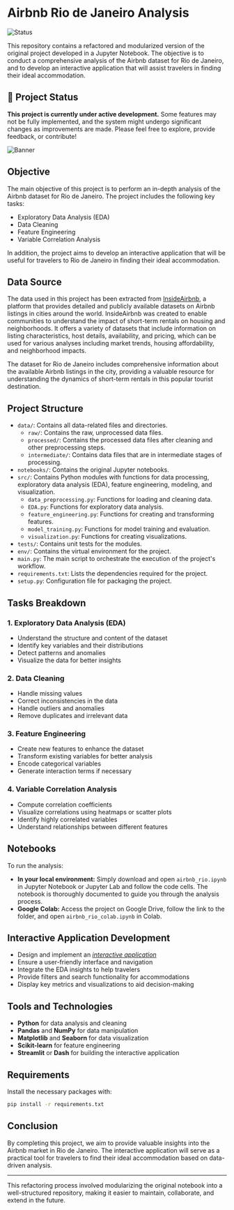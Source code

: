 # Airbnb Rio de Janeiro Analysis

![Status](https://img.shields.io/badge/status-under_construction-yellow)

This repository contains a refactored and modularized version of the original project developed in a Jupyter Notebook. The objective is to conduct a comprehensive analysis of the Airbnb dataset for Rio de Janeiro, and to develop an interactive application that will assist travelers in finding their ideal accommodation.

## 🚧 Project Status

**This project is currently under active development.** Some features may not be fully implemented, and the system might undergo significant changes as improvements are made. Please feel free to explore, provide feedback, or contribute!

 ![Banner](https://images.adsttc.com/media/images/6449/6c61/2def/3401/7a85/1139/slideshow/a-historia-do-calcadao-de-copacabana_3.jpg?1682533486)

## Objective

The main objective of this project is to perform an in-depth analysis of the Airbnb dataset for Rio de Janeiro. The project includes the following key tasks:

- Exploratory Data Analysis (EDA)
- Data Cleaning
- Feature Engineering
- Variable Correlation Analysis

In addition, the project aims to develop an interactive application that will be useful for travelers to Rio de Janeiro in finding their ideal accommodation.

## Data Source

The data used in this project has been extracted from [InsideAirbnb](https://insideairbnb.com/rio-de-janeiro/), a platform that provides detailed and publicly available datasets on Airbnb listings in cities around the world. InsideAirbnb was created to enable communities to understand the impact of short-term rentals on housing and neighborhoods. It offers a variety of datasets that include information on listing characteristics, host details, availability, and pricing, which can be used for various analyses including market trends, housing affordability, and neighborhood impacts.

The dataset for Rio de Janeiro includes comprehensive information about the available Airbnb listings in the city, providing a valuable resource for understanding the dynamics of short-term rentals in this popular tourist destination.

## Project Structure

- `data/`: Contains all data-related files and directories.
  - `raw/`: Contains the raw, unprocessed data files.
  - `processed/`: Contains the processed data files after cleaning and other preprocessing steps.
  - `intermediate/`: Contains data files that are in intermediate stages of processing.
- `notebooks/`: Contains the original Jupyter notebooks.
- `src/`: Contains Python modules with functions for data processing, exploratory data analysis (EDA), feature engineering, modeling, and visualization.
  - `data_preprocessing.py`: Functions for loading and cleaning data.
  - `EDA.py`: Functions for exploratory data analysis.
  - `feature_engineering.py`: Functions for creating and transforming features.
  - `model_training.py`: Functions for model training and evaluation.
  - `visualization.py`: Functions for creating visualizations.
- `tests/`: Contains unit tests for the modules.
- `env/`: Contains the virtual environment for the project.
- `main.py`: The main script to orchestrate the execution of the project's workflow.
- `requirements.txt`: Lists the dependencies required for the project.
- `setup.py`: Configuration file for packaging the project.


## Tasks Breakdown

### 1. Exploratory Data Analysis (EDA)
- Understand the structure and content of the dataset
- Identify key variables and their distributions
- Detect patterns and anomalies
- Visualize the data for better insights

### 2. Data Cleaning
- Handle missing values
- Correct inconsistencies in the data
- Handle outliers and anomalies
- Remove duplicates and irrelevant data

### 3. Feature Engineering
- Create new features to enhance the dataset
- Transform existing variables for better analysis
- Encode categorical variables
- Generate interaction terms if necessary

### 4. Variable Correlation Analysis
- Compute correlation coefficients
- Visualize correlations using heatmaps or scatter plots
- Identify highly correlated variables
- Understand relationships between different features

## Notebooks

To run the analysis:

- **In your local environment:** Simply download and open `airbnb_rio.ipynb` in Jupyter Notebook or Jupyter Lab and follow the code cells. The notebook is thoroughly documented to guide you through the analysis process.
- **Google Colab:** Access the project on Google Drive, follow the link to the folder, and open `airbnb_rio_colab.ipynb` in Colab.

## Interactive Application Development
- Design and implement an [_interactive application_](https://github.com/MarBenitez/airbnb-rio-streamlit-app)
- Ensure a user-friendly interface and navigation
- Integrate the EDA insights to help travelers
- Provide filters and search functionality for accommodations
- Display key metrics and visualizations to aid decision-making

## Tools and Technologies

- **Python** for data analysis and cleaning
- **Pandas** and **NumPy** for data manipulation
- **Matplotlib** and **Seaborn** for data visualization
- **Scikit-learn** for feature engineering
- **Streamlit** or **Dash** for building the interactive application

## Requirements

Install the necessary packages with:
```bash
pip install -r requirements.txt
```

## Conclusion

By completing this project, we aim to provide valuable insights into the Airbnb market in Rio de Janeiro. The interactive application will serve as a practical tool for travelers to find their ideal accommodation based on data-driven analysis.

---

This refactoring process involved modularizing the original notebook into a well-structured repository, making it easier to maintain, collaborate, and extend in the future.
